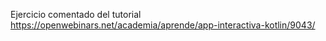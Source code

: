 Ejercicio comentado del tutorial
https://openwebinars.net/academia/aprende/app-interactiva-kotlin/9043/
